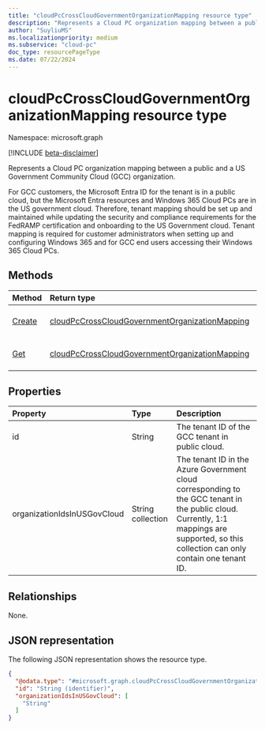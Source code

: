 ```yaml
---
title: "cloudPcCrossCloudGovernmentOrganizationMapping resource type"
description: "Represents a Cloud PC organization mapping between a public and US government cloud organizations."
author: "SuyliuMS"
ms.localizationpriority: medium
ms.subservice: "cloud-pc"
doc_type: resourcePageType
ms.date: 07/22/2024
---
```


# cloudPcCrossCloudGovernmentOrganizationMapping resource type

Namespace: microsoft.graph

[!INCLUDE [beta-disclaimer](../../includes/beta-disclaimer.md)]

Represents a Cloud PC organization mapping between a public and a US Government Community Cloud (GCC) organization.

For GCC customers, the Microsoft Entra ID for the tenant is in a public cloud, but the Microsoft Entra resources and Windows 365 Cloud PCs are in the US government cloud. Therefore, tenant mapping should be set up and maintained while updating the security and compliance requirements for the FedRAMP certification and onboarding to the US Government cloud. Tenant mapping is required for customer administrators when setting up and configuring Windows 365 and for GCC end users accessing their Windows 365 Cloud PCs.

## Methods
|Method|Return type|Description|
|:---|:---|:---|
|[Create](../api/virtualendpoint-post-crosscloudgovernmentorganizationmapping.md)|[cloudPcCrossCloudGovernmentOrganizationMapping](../resources/cloudpccrosscloudgovernmentorganizationmapping.md)|Create a new [cloudPcCrossCloudGovernmentOrganizationMapping](../resources/cloudpccrosscloudgovernmentorganizationmapping.md) object.|
|[Get](../api/cloudpccrosscloudgovernmentorganizationmapping-get.md)|[cloudPcCrossCloudGovernmentOrganizationMapping](../resources/cloudpccrosscloudgovernmentorganizationmapping.md)|Read the properties and relationships of a [cloudPcCrossCloudGovernmentOrganizationMapping](../resources/cloudpccrosscloudgovernmentorganizationmapping.md) object.|

## Properties
|Property|Type|Description|
|:---|:---|:---|
|id|String|The tenant ID of the GCC tenant in public cloud.|
|organizationIdsInUSGovCloud|String collection|The tenant ID in the Azure Government cloud corresponding to the GCC tenant in the public cloud. Currently, 1:1 mappings are supported, so this collection can only contain one tenant ID.|

## Relationships
None.

## JSON representation
The following JSON representation shows the resource type.
<!-- {
  "blockType": "resource",
  "keyProperty": "id",
  "@odata.type": "microsoft.graph.cloudPcCrossCloudGovernmentOrganizationMapping",
  "baseType": "microsoft.graph.entity",
  "openType": false
}
-->
``` json
{
  "@odata.type": "#microsoft.graph.cloudPcCrossCloudGovernmentOrganizationMapping",
  "id": "String (identifier)",
  "organizationIdsInUSGovCloud": [
    "String"
  ]
}
```
